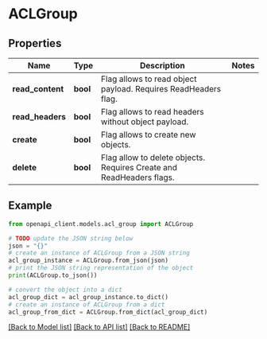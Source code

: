 # ACLGroup


## Properties

Name | Type | Description | Notes
------------ | ------------- | ------------- | -------------
**read_content** | **bool** | Flag allows to read object payload. Requires ReadHeaders flag. | 
**read_headers** | **bool** | Flag allows to read headers without object payload. | 
**create** | **bool** | Flag allows to create new objects. | 
**delete** | **bool** | Flag allow to delete objects. Requires Create and ReadHeaders flags. | 

## Example

```python
from openapi_client.models.acl_group import ACLGroup

# TODO update the JSON string below
json = "{}"
# create an instance of ACLGroup from a JSON string
acl_group_instance = ACLGroup.from_json(json)
# print the JSON string representation of the object
print(ACLGroup.to_json())

# convert the object into a dict
acl_group_dict = acl_group_instance.to_dict()
# create an instance of ACLGroup from a dict
acl_group_from_dict = ACLGroup.from_dict(acl_group_dict)
```
[[Back to Model list]](../README.md#documentation-for-models) [[Back to API list]](../README.md#documentation-for-api-endpoints) [[Back to README]](../README.md)


